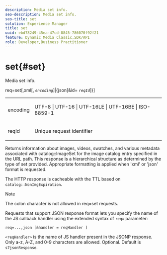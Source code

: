 ```yaml
---
description: Media set info.
seo-description: Media set info.
seo-title: set
solution: Experience Manager
title: set
uuid: ebd78249-45ea-47cd-8845-786070f92f21
feature: Dynamic Media Classic,SDK/API
role: Developer,Business Practitioner
---
```


# set{#set}

Media set info.

req=set[,xml[, *`encoding`*]|{json[&id= *`reqId`*]}]

<table id="simpletable_02C955F4EBAD4251A728F0FC68F432B5"> 
 <tr class="strow"> 
  <td class="stentry"> <p><span class="varname"> encoding</span> </p> </td> 
  <td class="stentry"> <p><span class="codeph"> UTF-8 | UTF-16 | UTF-16LE | UTF-16BE | ISO-8859-1</span> </p></td> 
 </tr> 
 <tr class="strow"> 
  <td class="stentry"> <p><span class="varname"> reqId</span> </p></td> 
  <td class="stentry"> <p>Unique request identifier </p></td> 
 </tr> 
</table>

Returns information about images, videos, swatches, and various metadata associated with catalog::ImageSet for the image catalog entry specified in the URL path. This response is a hierarchical structure as determined by the type of set provided. Appropriate formatting is applied when 'xml' or 'json' format is requested.

The HTTP response is cacheable with the TTL based on `catalog::NonImgExpiration`.

>[!NOTE]
>
>The colon character is not allowed in req=set requests.

Requests that support JSON response format lets you specify the name of the JS callback handler using the extended syntax of `req=` parameter:

`req=...,json [&handler = reqHandler ]`

`<reqHandler>` is the name of JS handler present in the JSONP response. Only a-z, A-Z, and 0-9 characters are allowed. Optional. Default is `s7jsonResponse`. 
